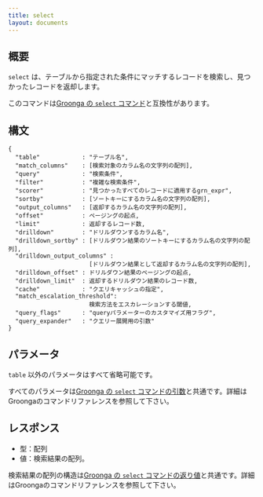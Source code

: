 ```yaml
---
title: select
layout: documents
---
```


## 概要

`select` は、テーブルから指定された条件にマッチするレコードを検索し、見つかったレコードを返却します。

このコマンドは[Groonga の `select` コマンド](http://groonga.org/ja/docs/reference/commands/select.html)と互換性があります。

## 構文

    {
      "table"            : "テーブル名",
      "match_columns"    : [検索対象のカラム名の文字列の配列],
      "query"            : "検索条件",
      "filter"           : "複雑な検索条件",
      "scorer"           : "見つかったすべてのレコードに適用するgrn_expr",
      "sortby"           : [ソートキーにするカラム名の文字列の配列],
      "output_columns"   : [返却するカラム名の文字列の配列],
      "offset"           : ページングの起点,
      "limit"            : 返却するレコード数,
      "drilldown"        : "ドリルダウンするカラム名",
      "drilldown_sortby" : [ドリルダウン結果のソートキーにするカラム名の文字列の配列],
      "drilldown_output_columns" :
                           [ドリルダウン結果として返却するカラム名の文字列の配列],
      "drilldown_offset" : ドリルダウン結果のページングの起点,
      "drilldown_limit"  : 返却するドリルダウン結果のレコード数,
      "cache"            : "クエリキャッシュの指定",
      "match_escalation_threshold":
                           検索方法をエスカレーションする閾値,
      "query_flags"      : "queryパラメーターのカスタマイズ用フラグ",
      "query_expander"   : "クエリー展開用の引数"
    }

## パラメータ

`table` 以外のパラメータはすべて省略可能です。

すべてのパラメータは[Groonga の `select` コマンドの引数](http://groonga.org/ja/docs/reference/commands/select.html#parameters)と共通です。詳細はGroongaのコマンドリファレンスを参照して下さい。


## レスポンス

 * 型：配列
 * 値：検索結果の配列。

検索結果の配列の構造は[Groonga の `select` コマンドの返り値](http://groonga.org/ja/docs/reference/commands/select.html#id6)と共通です。詳細はGroongaのコマンドリファレンスを参照して下さい。

